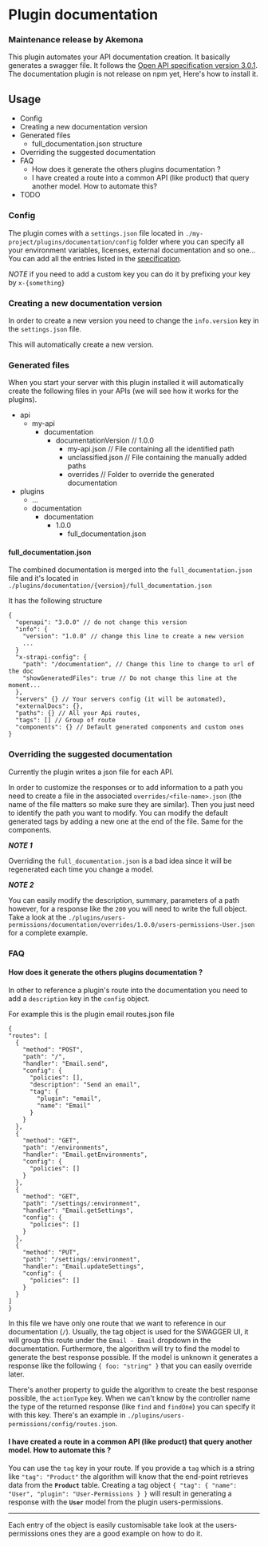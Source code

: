 # Plugin documentation

### Maintenance release by Akemona

This plugin automates your API documentation creation. It basically generates a swagger file. It follows the [Open API specification version 3.0.1](https://swagger.io/specification/).
The documentation plugin is not release on npm yet, Here's how to install it.

## Usage

- Config
- Creating a new documentation version
- Generated files
  - full_documentation.json structure
- Overriding the suggested documentation
- FAQ
  - How does it generate the others plugins documentation ?
  - I have created a route into a common API (like product) that query another model. How to automate this?
- TODO

### Config

The plugin comes with a `settings.json` file located in `./my-project/plugins/documentation/config` folder where you can specify all your environment variables, licenses, external documentation and so one...
You can add all the entries listed in the [specification](https://swagger.io/specification/).

_NOTE_ if you need to add a custom key you can do it by prefixing your key by `x-{something}`

### Creating a new documentation version

In order to create a new version you need to change the `info.version` key in the `settings.json` file.

This will automatically create a new version.

### Generated files

When you start your server with this plugin installed it will automatically create the following files in your APIs (we will see how it works for the plugins).

- api
  - my-api
    - documentation
      - documentationVersion // 1.0.0
        - my-api.json // File containing all the identified path
        - unclassified.json // File containing the manually added paths
        - overrides // Folder to override the generated documentation
- plugins
  - ...
  - documentation
    - documentation
      - 1.0.0
        - full_documentation.json

#### full_documentation.json

The combined documentation is merged into the `full_documentation.json` file and it's located in `./plugins/documentation/{version}/full_documentation.json`

It has the following structure

```
{
  "openapi": "3.0.0" // do not change this version
  "info": {
    "version": "1.0.0" // change this line to create a new version
    ...
  }
  "x-strapi-config": {
    "path": "/documentation", // Change this line to change to url of the doc
    "showGeneratedFiles": true // Do not change this line at the moment...
  },
  "servers" {} // Your servers config (it will be automated),
  "externalDocs": {},
  "paths": {} // All your Api routes,
  "tags": [] // Group of route
  "components": {} // Default generated components and custom ones
}
```

### Overriding the suggested documentation

Currently the plugin writes a json file for each API.

In order to customize the responses or to add information to a path you need to create a file in the associated `overrides/<file-name>.json` (the name of the file matters so make sure they are similar). Then you just need to identify the path you want to modify.
You can modify the default generated tags by adding a new one at the end of the file. Same for the components.

**_NOTE 1_**

Overriding the `full_documentation.json` is a bad idea since it will be regenerated each time you change a model.

**_NOTE 2_**

You can easily modify the description, summary, parameters of a path however, for a response like the `200` you will need to write the full object. Take a look at the `./plugins/users-permissions/documentation/overrides/1.0.0/users-permissions-User.json` for a complete example.

### FAQ

#### How does it generate the others plugins documentation ?

In other to reference a plugin's route into the documentation you need to add a `description` key in the `config` object.

For example this is the plugin email routes.json file

```
{
"routes": [
  {
    "method": "POST",
    "path": "/",
    "handler": "Email.send",
    "config": {
      "policies": [],
      "description": "Send an email",
      "tag": {
        "plugin": "email",
        "name": "Email"
      }
    }
  },
  {
    "method": "GET",
    "path": "/environments",
    "handler": "Email.getEnvironments",
    "config": {
      "policies": []
    }
  },
  {
    "method": "GET",
    "path": "/settings/:environment",
    "handler": "Email.getSettings",
    "config": {
      "policies": []
    }
  },
  {
    "method": "PUT",
    "path": "/settings/:environment",
    "handler": "Email.updateSettings",
    "config": {
      "policies": []
    }
  }
]
}
```

In this file we have only one route that we want to reference in our documentation (`/`). Usually, the tag object is used for the SWAGGER UI, it will group this route under the `Email - Email` dropdown in the documentation. Furthermore, the algorithm will try to find the model to generate the best response possible. If the model is unknown it generates a response like the following `{ foo: "string" }` that you can easily override later.

There's another property to guide the algorithm to create the best response possible, the `actionType` key.
When we can't know by the controller name the type of the returned response (like `find` and `findOne`) you can specify it with this key. There's an example in `./plugins/users-permissions/config/routes.json`.

#### I have created a route in a common API (like product) that query another model. How to automate this ?

You can use the `tag` key in your route. If you provide a `tag` which is a string like `"tag": "Product"` the algorithm will know that the end-point retrieves data from the **`Product`** table. Creating a tag object `{ "tag": { "name": "User", "plugin": "User-Permissions } }` will result in generating a response with the **`User`** model from the plugin users-permissions.

---

Each entry of the object is easily customisable take look at the users-permissions ones they are a good example on how to do it.
